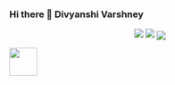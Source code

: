 ### Hi there 👋 Divyanshi Varshney

<p align="center">
<img src="https://github-readme-stats.vercel.app/api?username=divyanshi-varshney2002&show_icons=true&hide_border=true&&count_private=true&include_all_commits=true" />
<img src="https://github-readme-stats.vercel.app/api/top-langs?username=divyanshi-varshney2002&show_icons=true&theme=dark&locale=en&layout=compact"/>
<img align="center" src="https://github-readme-streak-stats.herokuapp.com/?user=divyanshi-varshney2002&theme=dark&locale=en&layout=compact" />
</p>
<a href="https://www.instagram.com/_divyanshi_varshney_/">
  <img height="50" src="https://user-images.githubusercontent.com/46517096/166974368-9798f39f-1f46-499c-b14e-81f0a3f83a06.png"/>
</a>
